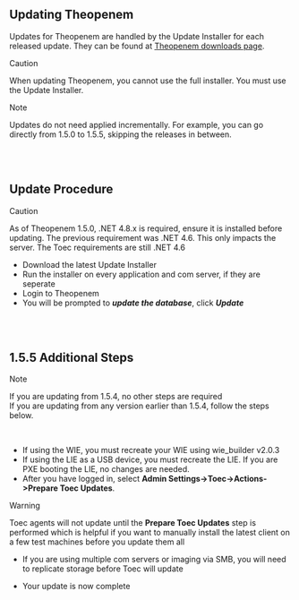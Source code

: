 ## Updating Theopenem

Updates for Theopenem are handled by the Update Installer for each released update.  They can be found at [Theopenem downloads page](https://theopenem.com/downloads/).
> [!CAUTION]
> When updating Theopenem, you cannot use the full installer.  You must use the Update Installer.

> [!NOTE]
> Updates do not need applied incrementally.  For example, you can go directly from 1.5.0 to 1.5.5, skipping the releases in between.

<br />
<br />

## Update Procedure
> [!CAUTION]
> As of Theopenem 1.5.0, .NET 4.8.x is required, ensure it is installed before updating.  The previous requirement was .NET 4.6.  This only impacts the server.  The Toec requirements are still .NET 4.6

* Download the latest Update Installer
* Run the installer on every application and com server, if they are seperate
* Login to Theopenem
* You will be prompted to ***update the database***, click ***Update***

<br />
<br />

## 1.5.5 Additional Steps
> [!NOTE]
> If you are updating from 1.5.4, no other steps are required<br />
> If you are updating from any version earlier than 1.5.4, follow the steps below.

<br />

* If using the WIE, you must recreate your WIE using wie_builder v2.0.3
* If using the LIE as a USB device, you must recreate the LIE.  If you are PXE booting the LIE, no changes are needed.
* After you have logged in, select **Admin Settings->Toec->Actions->Prepare Toec Updates**.

> [!WARNING]
> Toec agents will not update until the **Prepare Toec Updates** step is performed which is helpful if you want to manually install the latest client on a few test machines before you update them all

* If you are using multiple com servers or imaging via SMB, you will need to replicate storage before Toec will update


* Your update is now complete